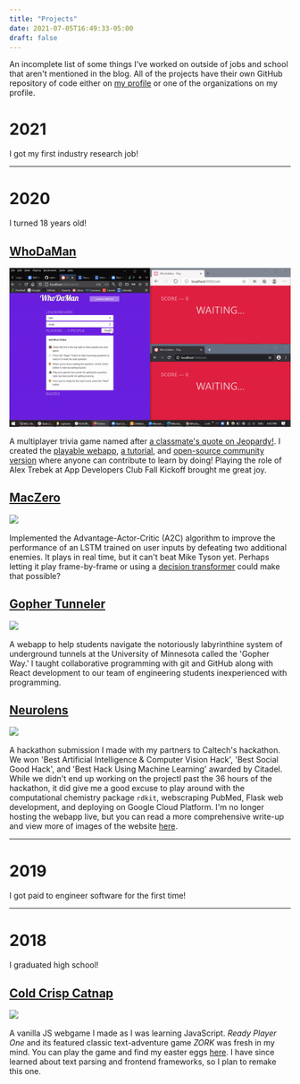 ```yaml
---
title: "Projects"
date: 2021-07-05T16:49:33-05:00
draft: false
---
```


An incomplete list of some things I've worked on outside of jobs and school that aren't mentioned in the blog. All of the projects have their own GitHub repository of code either on [my profile](https://github.com/nathanielbd) or one of the organizations on my profile.

# 2021

I got my first industry research job!

---

# 2020

I turned 18 years old!

## [WhoDaMan](https://github.com/ADC-UMN/multiplayer-trivia-game)

![](https://github.com/nathanielbd/whodaman/raw/master/buzz.gif)

A multiplayer trivia game named after [a classmate's quote on Jeopardy!](https://www.twincities.com/2020/04/17/umn-sophomore-nibir-sarma-wins-jeopardy-college-championship-claiming-100000-grand-prize/). I created the [playable webapp](https://nathanielbd-whodaman.zeet.app/), [a tutorial](https://github.com/ADC-UMN/multiplayer-trivia-game), and [open-source community version](https://github.com/ADC-UMN/whodaman-ce) where anyone can contribute to learn by doing! Playing the role of Alex Trebek at App Developers Club Fall Kickoff brought me great joy.

## [MacZero](https://github.com/nathanielbd/MacZero)

![](https://github.com/RainingComputers/NES-Punchout-AI/raw/master/screenshot.gif)

Implemented the Advantage-Actor-Critic (A2C) algorithm to improve the performance of an LSTM trained on user inputs by defeating two additional enemies. It plays in real time, but it can't beat Mike Tyson yet. Perhaps letting it play frame-by-frame or using a [decision transformer](https://sites.google.com/berkeley.edu/decision-transformer) could make that possible?

## [Gopher Tunneler](https://github.com/SASE-Labs-2020/gopher-tunneler)

![](/tunneler.png)

A webapp to help students navigate the notoriously labyrinthine system of underground tunnels at the University of Minnesota called the 'Gopher Way.' I taught collaborative programming with git and GitHub along with React development to our team of engineering students inexperienced with programming.

## [Neurolens](https://github.com/nathanielbd/neurolens)

![](https://challengepost-s3-challengepost.netdna-ssl.com/photos/production/software_photos/000/954/410/datas/gallery.jpg)

A hackathon submission I made with my partners to Caltech's hackathon. We won 'Best Artificial Intelligence & Computer Vision Hack', 'Best Social Good Hack', and 'Best Hack Using Machine Learning' awarded by Citadel. While we didn't end up working on the projectI past the 36 hours of the hackathon, it did give me a good excuse to play around with the computational chemistry package `rdkit`, webscraping PubMed, Flask web development, and deploying on Google Cloud Platform. I'm no longer hosting the webapp live, but you can read a more comprehensive write-up and view more of images of the website [here](https://devpost.com/software/neurolens).

---

# 2019

I got paid to engineer software for the first time!

---

# 2018

I graduated high school!

## [Cold Crisp Catnap](https://github.com/nathanielbd/cold-crisp-catnap)

![](/ccc.png)

A vanilla JS webgame I made as I was learning JavaScript. *Ready Player One* and its featured classic text-adventure game *ZORK* was fresh in my mind. You can play the game and find my easter eggs [here](https://cold-crisp-catnap.neocities.org/). I have since learned about text parsing and frontend frameworks, so I plan to remake this one.
